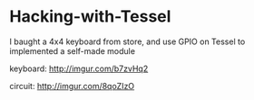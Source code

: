 # Hacking-with-Tessel
I baught a 4x4 keyboard from store, and use GPIO on Tessel to implemented a self-made module

keyboard: http://imgur.com/b7zvHq2

circuit: http://imgur.com/8qoZIzO
